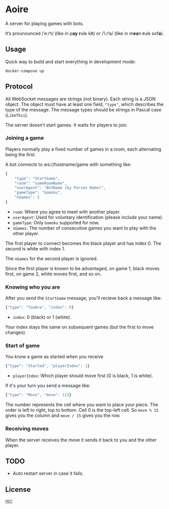 # Aoire

A server for playing games with bots.

It’s prounounced /ˈeːɾʲɪ/ (like in p**ay** **r**ule k**i**t) or /ˈiːɾʲə/ (like
in m**ea**n **r**ule sof**a**).

## Usage

Quick way to build and start everything in development mode:

    docker-compose up

## Protocol

All WebSocket messages are strings (not binary). Each string is a JSON object.
The object must have at least one field, `"type"`, which describes the type of
the message. The message types should be strings in Pascal case (`LikeThis`).

The server doesn’t start games. It waits for players to join.

### Joining a game

Players normally play a fixed number of games in a room, each alternating being
the first.

A bot connects to ws://hostname/game with something like:

```javascript
{
	"type": "StartGame",
	"room": "someRoomName",
	"userAgent": "BotName (by Person Name)",
	"gameType": "Gomoku",
	"nGames": 5
}
```

* `room`: Where you agree to meet with another player.
* `userAgent`: Used for voluntary identification (please include your name).
* `gameType`: Only `Gomoku` supported for now.
* `nGames`: The number of consecutive games you want to play with the other
  player.

The first player to connect becomes the black player and has index 0. The second
is white with index 1.

The `nGames` for the second player is ignored.

Since the first player is known to be advantaged, on game 1, black moves first,
on game 2, white moves first, and so on.

### Knowing who you are

After you send the `StartGame` message, you'll recieve back a message like:

```javascript
{"type": "YouAre", "index": 0}
```

* `index`: 0 (black) or 1 (white).

Your index stays the same on subsequent games (but the first to move changes).

### Start of game

You know a game as started when you receive

```javascript
{"type": "Started", "playerIndex": 1}
```

* `playerIndex`: Which player should move first (0 is black, 1 is white).

If it's your turn you send a message like:

```javascript
{"type": "Move", "move": 123}
```

The number represents the cell where you want to place your piece. The order is
left to right, top to bottom. Cell 0 is the top-left cell. So `move % 15` gives
you the column and `move / 15` gives you the row.

### Receiving moves

When the server receives the move it sends it back to you and the other player.

## TODO

- Auto restart server in case it fails.

## License

ISC
